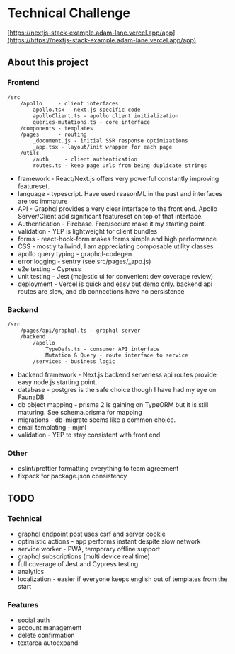 # Technical Challenge

[https://nextjs-stack-example.adam-lane.vercel.app/app](https://https://nextjs-stack-example.adam-lane.vercel.app/app)

## About this project
### Frontend
    /src
        /apollo     - client interfaces 
            apollo.tsx - next.js specific code
            apolloClient.ts - apollo client initialization
            queries-mutations.ts - core interface 
        /components - templates
        /pages      - routing
            _document.js - initial SSR response optimizations
            _app.tsx - layout/init wrapper for each page
        /utils
            /auth     - client authentication 
            routes.ts - keep page urls from being duplicate strings     
          
* framework - React/Next.js offers very powerful constantly improving featureset.     
* language - typescript.  Have used reasonML in the past and interfaces are too immature
* API - Graphql provides a very clear interface to the front end.  Apollo Server/Client add 
significant featureset on top of that interface.
* Authentication - Firebase.  Free/secure make it my starting point.    
* validation - YEP is lightweight for client bundles
* forms - react-hook-form makes forms simple and high performance
* CSS - mostly tailwind, I am appreciating composable utility classes 
* apollo query typing - graphql-codegen
* error logging - sentry (see src/pages/_app.js) 
* e2e testing - Cypress
* unit testing - Jest (majestic ui for convenient dev coverage review)
* deployment - Vercel is quick and easy but demo only.  backend api routes are slow, and db connections have no persistence  
  
### Backend
    /src
        /pages/api/graphql.ts - graphql server
        /backend
            /apollo
                TypeDefs.ts - consumer API interface
                Mutation & Query - route interface to service
            /services - business logic    
                
* backend framework - Next.js backend serverless api routes provide easy node.js starting point.
* database - postgres is the safe choice though I have had my eye on FaunaDB
* db object mapping - prisma 2 is gaining on TypeORM but it is still maturing.
See schema.prisma for mapping
* migrations - db-migrate seems like a common choice. 
* email templating - mjml
* validation - YEP to stay consistent with front end 

### Other
* eslint/prettier formatting everything to team agreement
* fixpack for package.json consistency

## TODO
### Technical
* graphql endpoint post uses csrf and server cookie
* optimistic actions - app performs instant despite slow network
* service worker - PWA, temporary offline support
* graphql subscriptions (multi device real time)
* full coverage of Jest and Cypress testing
* analytics
* localization - easier if everyone keeps english out of templates from the start

### Features
* social auth
* account management 
* delete confirmation
* textarea autoexpand

